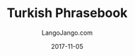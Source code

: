 ---
setID: 27
path: /product/turkish-phrasebook-and-dictionary
date: 2017-11-05
language: Turkish
title: Turkish Phrasebook
productImage: 'langojango-turkish-language-phrasebook.png'
bookCoverImage: 'illustration2.png'
altText: 'turkish-language-phrasebook'
description: [
  {
    text: "The Turkish phrasebook and dictionary by Langojango provides 3,000 Turkish words and phrases at your fingertips. Learn (or look up) all of the essential Turkish words and phrases you need as a tourist, business traveler, or student. Quickly find the words you need to get around, express your opinions, and communicate efffectively in Turkish."
  },
  {
    text: "Listen to audio recordings of every single word and phrase everwhere you have internet access. No need to download a special application. Simply connect with JangoBot, the Langojango chatbot, over the messaging app you already use (like Facebook Messenger, WhatsApp, Telegram, and more)"
  },
  {
    text: "Simply ask JangoBot, by text or voice, to pull up the phrase you want to hear. Within a few seconds, you'll be messaged back with a recording of a native Turkish speaker repeating the word or phrase 3 times. You can replay the recording as many times as you need. By reading and listening and speaking, you'll retain more of what you learn and become a more confident Turkish speaker quickly. "
  },
  {
    text: "JangoBot's 3,000 word two-way dictionary skill is free to use with your purchase of a book or ebook and doesn't require an ongoing subscription."
  }
]  

# SEO
seoTitle: 'Turkish Phrasebook and Dictionary - Langojango'
seoDescription: 'The Turkish phrasebook and dictionary by Langojango provides 3,000 Turkish words and phrases at your fingertips. Learn all of the essential Turkish vocabulary you need as a tourist, business traveler, or student - and hear every word pronounced online by native Turkish speakers.'
canonical: 'https://www.langojango.com/product/turkish-phrasebook-and-dictionary'
ogUrl: 'https://www.langojango.com/product/turkish-phrasebook-and-dictionary'
ogTitle: 'Turkish Phrasebook and Dictionary - Langojango'
ogDescription: 'The Turkish phrasebook and dictionary by Langojango provides 3,000 Turkish words and phrases at your fingertips. Learn all of the essential Turkish vocabulary you need as a tourist, business traveler, or student - and hear every word pronounced online by native Turkish speakers.'
ogImageUrl: 'langojango-turkish-language-phrasebook.png'
ogImageWidth: '1205'
ogImageHeight: '1797'
ogImageAlt: 'Turkish Phrasebook and Dictionary'
siteName: 'LangoJango.com'
twitterHandle: '@langojango'
twitterSite: '@langojango'
twitterCardType: 'summary_large_image'

availability: Coming Soon
ISBN13: 0000000000000
ISBN10: 0000000000
author: LangoJango.com
pageCount: 500
dimensions: 4 x 6 (152mm x 102mm)
---